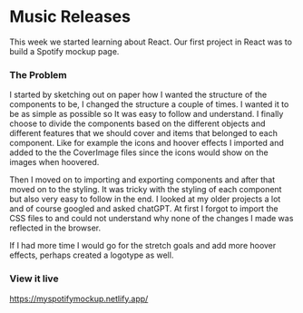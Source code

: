 # Music Releases

This week we started learning about React. Our first project in React was to build a Spotify mockup page. 

### The Problem

I started by sketching out on paper how I wanted the structure of the components to be, I changed the structure a couple of times. I wanted it to be as simple as possible so It was easy to follow and understand. I finally choose to divide the components based on the different objects and different features that we should cover and items that belonged to each component. Like for example the icons and hoover effects I imported and added to the the CoverImage files since the icons would show on the images when hoovered. 

Then I moved on to importing and exporting components and after that moved on to the styling. It was tricky with the styling of each component but also very easy to follow in the end. I looked at my older projects a lot and of course googled and asked chatGPT. At first I forgot to import the CSS files to and could not understand why none of the changes I made was reflected in the browser. 

If I had more time I would go for the stretch goals and add more hoover effects, perhaps created a logotype as well. 

### View it live
https://myspotifymockup.netlify.app/

